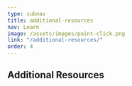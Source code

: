 ```yaml
---
type: subnav
title: additional-resources
nav: Learn
image: /assets/images/point-click.png
link: "/additional-resources/"
order: 4
---
```


## Additional Resources
